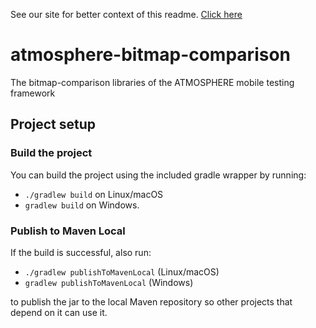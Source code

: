 See our site for better context of this readme. [Click here](http://atmosphereframework.com/)

# atmosphere-bitmap-comparison
The bitmap-comparison libraries of the ATMOSPHERE mobile testing framework

## Project setup

### Build the project
You can build the project using the included gradle wrapper by running:
* `./gradlew build` on Linux/macOS<br/>
* `gradlew build` on Windows.

### Publish to Maven Local
If the build is successful, also run:
* `./gradlew publishToMavenLocal` (Linux/macOS)
* `gradlew publishToMavenLocal` (Windows)

to publish the jar to the local Maven repository so other projects that depend on it can use it.
